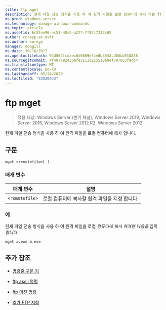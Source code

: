 ```yaml
---
title: ftp mget
description: 현재 파일 전송 형식을 사용 하 여 원격 파일을 로컬 컴퓨터에 복사 하는 ftp mget 명령에 대 한 참조 항목입니다.
ms.prod: windows-server
ms.technology: manage-windows-commands
ms.topic: article
ms.assetid: 6c85ae96-ec51-48a9-a227-7f02c7332c69
author: coreyp-at-msft
ms.author: coreyp
manager: dongill
ms.date: 10/16/2017
ms.openlocfilehash: 93d562fcdaec0d6609e7be8b3543cd55bb910238
ms.sourcegitcommit: 4f407b82435afe3111c215510b0ef797863f9cb4
ms.translationtype: MT
ms.contentlocale: ko-KR
ms.lasthandoff: 05/24/2020
ms.locfileid: "83820433"
---
```

# <a name="ftp-mget"></a>ftp mget

> 적용 대상: Windows Server (반기 채널), Windows Server 2019, Windows Server 2016, Windows Server 2012 R2, Windows Server 2012

현재 파일 전송 형식을 사용 하 여 원격 파일을 로컬 컴퓨터에 복사 합니다.

## <a name="syntax"></a>구문

```
mget <remotefile>[ ]
```

### <a name="parameters"></a>매개 변수

| 매개 변수 | 설명 |
| --------- | ----------- |
| `<remotefile>` | 로컬 컴퓨터에 복사할 원격 파일을 지정 합니다. |

### <a name="examples"></a>예

현재 파일 전송 형식을 사용 하 여 원격 파일을 로컬 *컴퓨터에 복사 하려면 다음을* 입력 *합니다* .

```
mget a.exe b.exe
```

## <a name="additional-references"></a>추가 참조

- [명령줄 구문 키](command-line-syntax-key.md)

- [ftp ascii 명령](ftp-ascii.md)

- [ftp 이진 명령](ftp-binary.md)

- [추가 FTP 지침](https://docs.microsoft.com/previous-versions/orphan-topics/ws.10/cc756013(v=ws.10))
